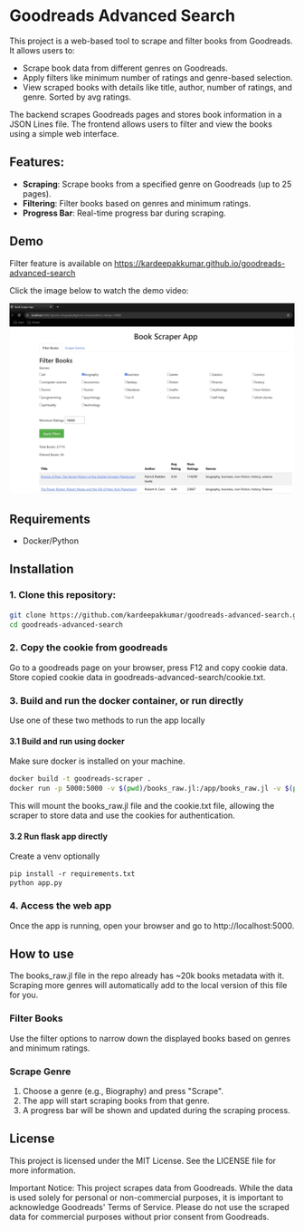 # Goodreads Advanced Search
This project is a web-based tool to scrape and filter books from Goodreads. It allows users to:
- Scrape book data from different genres on Goodreads.
- Apply filters like minimum number of ratings and genre-based selection.
- View scraped books with details like title, author, number of ratings, and genre. Sorted by avg ratings.
  
The backend scrapes Goodreads pages and stores book information in a JSON Lines file. The frontend allows users to filter and view the books using a simple web interface.

## Features:
- **Scraping**: Scrape books from a specified genre on Goodreads (up to 25 pages).
- **Filtering**: Filter books based on genres and minimum ratings.
- **Progress Bar**: Real-time progress bar during scraping.
  
## Demo

Filter feature is available on https://kardeepakkumar.github.io/goodreads-advanced-search

Click the image below to watch the demo video:

<a href="https://youtu.be/zUempuYsEoQ" target="_blank">
  <img src="demo.png" alt="Demo of Goodreads Advanced Search" style="max-width: 100%;">
</a>



## Requirements

- Docker/Python

## Installation

### 1. Clone this repository:

```bash
git clone https://github.com/kardeepakkumar/goodreads-advanced-search.git
cd goodreads-advanced-search
```

### 2. Copy the cookie from goodreads
Go to a goodreads page on your browser, press F12 and copy cookie data.
Store copied cookie data in goodreads-advanced-search/cookie.txt.

### 3. Build and run the docker container, or run directly

Use one of these two methods to run the app locally
#### 3.1 Build and run using docker
Make sure docker is installed on your machine.
```bash
docker build -t goodreads-scraper .
docker run -p 5000:5000 -v $(pwd)/books_raw.jl:/app/books_raw.jl -v $(pwd)/cookie.txt:/app/cookie.txt goodreads-scraper
```
This will mount the books_raw.jl file and the cookie.txt file, allowing the scraper to store data and use the cookies for authentication.

#### 3.2 Run flask app directly

Create a venv optionally
```
pip install -r requirements.txt
python app.py
```

### 4. Access the web app
Once the app is running, open your browser and go to http://localhost:5000.

## How to use

The books_raw.jl file in the repo already has ~20k books metadata with it. Scraping more genres will automatically add to the local version of this file for you.

### Filter Books
Use the filter options to narrow down the displayed books based on genres and minimum ratings.

### Scrape Genre
1. Choose a genre (e.g., Biography) and press "Scrape".
1. The app will start scraping books from that genre.
1. A progress bar will be shown and updated during the scraping process.

## License
This project is licensed under the MIT License. See the LICENSE file for more information.

Important Notice: This project scrapes data from Goodreads. While the data is used solely for personal or non-commercial purposes, it is important to acknowledge Goodreads' Terms of Service. Please do not use the scraped data for commercial purposes without prior consent from Goodreads.